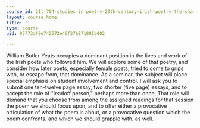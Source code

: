 ```yaml
---
course_id: 21l-704-studies-in-poetry-20th-century-irish-poetry-the-shadow-of-w-b-yeats-spring-2008
layout: course_home
title: ''
type: course
uid: 95773df0e742572e46f37b871891b002

---
```

William Butler Yeats occupies a dominant position in the lives and work of the Irish poets who followed him. We will explore some of that poetry, and consider how later poets, especially female poets, tried to come to grips with, or escape from, that dominance. As a seminar, the subject will place special emphasis on student involvement and control. I will ask you to submit one ten-twelve page essay, two shorter (five page) essays, and to accept the role of "leadoff person," perhaps more than once, That role will demand that you choose from among the assigned readings for that session the poem we should focus upon, and to offer either a provocative articulation of what the poem is about, or a provocative question which the poem confronts, and which we should grapple with, as well.
